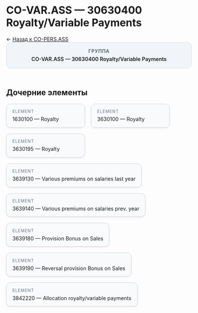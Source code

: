 # CO-VAR.ASS — 30630400 Royalty/Variable Payments
<p class="cc-breadcrumb">← <a href='../../level_02/CO-PERS.ASS/'>Назад к CO-PERS.ASS</a></p>
<style>
.cc-container { display: flex; flex-direction: column; gap: 1.5rem; }
.cc-breadcrumb { margin: 0; }
.cc-parent { padding: 1rem 1.25rem; border-radius: 12px; background: #f1f5f9; border: 1px solid #d8dee9; text-align: center; font-weight: 600; }
.cc-parent .cc-tag { font-size: 0.8rem; text-transform: uppercase; color: #475569; letter-spacing: 0.06em; }
.cc-children { display: flex; flex-wrap: wrap; gap: 1rem; }
.cc-tile { display: block; min-width: 180px; padding: 0.85rem 1rem; border-radius: 12px; border: 1px solid #d1d5db; background: #ffffff; box-shadow: 0 2px 4px rgba(15, 23, 42, 0.08); transition: transform 0.1s ease, box-shadow 0.1s ease; color: inherit; text-decoration: none; }
.cc-tile:hover { transform: translateY(-2px); box-shadow: 0 6px 12px rgba(15, 23, 42, 0.15); }
.cc-tile-leaf { background: #f8fafc; }
.cc-tag { font-size: 0.7rem; color: #64748b; text-transform: uppercase; letter-spacing: 0.08em; margin-bottom: 0.3rem; }
</style>
<div class='cc-container'>
  <div class='cc-parent'>
    <div class='cc-tag'>Группа</div>
    <div>CO-VAR.ASS — 30630400 Royalty/Variable Payments</div>
  </div>
  <div>
    <h2>Дочерние элементы</h2>
<div class='cc-children'><div class='cc-tile cc-tile-leaf'><div class='cc-tag'>ELEMENT</div><div>1630100 — Royalty</div></div><div class='cc-tile cc-tile-leaf'><div class='cc-tag'>ELEMENT</div><div>3630100 — Royalty</div></div><div class='cc-tile cc-tile-leaf'><div class='cc-tag'>ELEMENT</div><div>3630195 — Royalty</div></div><div class='cc-tile cc-tile-leaf'><div class='cc-tag'>ELEMENT</div><div>3639130 — Various premiums on salaries last year</div></div><div class='cc-tile cc-tile-leaf'><div class='cc-tag'>ELEMENT</div><div>3639140 — Various premiums on salaries prev. year</div></div><div class='cc-tile cc-tile-leaf'><div class='cc-tag'>ELEMENT</div><div>3639180 — Provision Bonus on Sales</div></div><div class='cc-tile cc-tile-leaf'><div class='cc-tag'>ELEMENT</div><div>3639190 — Reversal provision Bonus on Sales</div></div><div class='cc-tile cc-tile-leaf'><div class='cc-tag'>ELEMENT</div><div>3842220 — Allocation royalty/variable payments</div></div></div>
  </div>
</div>
